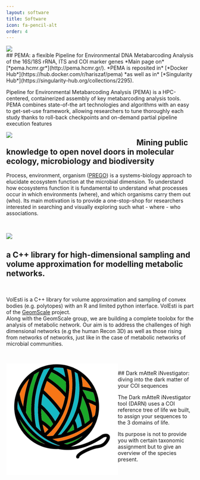 ```yaml
---
layout: software
title: Software
icon: fa-pencil-alt
order: 4
---
```


<!-- PEMA -->

<p align="center">
   <a href="http://pema.hcmr.gr/">
      <img src="https://i.paste.pics/870189fadf668a958c8aac83f38e799c.png"  width="300" align="left" >
   </a>
</p>
<br/>
## PEMA: a flexible Pipeline for Environmental DNA Metabarcoding Analysis of the 16S/18S rRNA, ITS and COI marker genes
*Main page on* [*pema.hcmr.gr*](http://pema.hcmr.gr/).
*PEMA is reposited in* [*Docker Hub*](https://hub.docker.com/r/hariszaf/pema) *as well as in* [*Singularity Hub*](https://singularity-hub.org/collections/2295).

Pipeline for Environmental Metabarcoding Analysis (PEMA) is a HPC-centered, containerized assembly of key metabarcoding analysis tools. PEMA combines state-of-the art technologies and algorithms with an easy to get-set-use framework, allowing researchers to tune thoroughly each study thanks to roll-back checkpoints and on-demand partial pipeline execution features


<!-- RPEGO -->


<p align="center">
   <a href="http://prego.hcmr.gr/">
     <img src="http://prego.hcmr.gr/images/prego.png"  width="350" align="left" >
   </a>
</p>

## Mining public knowledge to open novel doors in molecular ecology, microbiology and biodiversity
Process, environment, organism ([PREGO](http://prego.hcmr.gr/)) is a systems-biology approach to elucidate ecosystem function at the microbial dimension. To understand how ecosystems function it is fundamental to understand what processes occur in which environments (where), and which organisms carry them out (who). Its main motivation is to provide a one-stop-shop for researchers interested in searching and visually exploring such what - where - who associations.

<br/>

<!-- VOLESTI -->

<p align="bottom">
   <a href="https://github.com/GeomScale/volume_approximation">
     <img src="https://i.ibb.co/kqT6rP5/imageedit-70-4833876726.png"  width="300" align="left" >
   </a>
</p>
<br/>

## a C++ library for high-dimensional sampling and volume approximation for modelling metabolic networks.

<br/>

VolEsti is a C++ library for volume approximation and sampling of convex bodies (e.g. polytopes) with an R and limited python interface. VolEsti is part of the [GeomScale](https://geomscale.github.io/) project. <br/>
Along with the GeomScale group, we are building a complete toolobx  for the analysis of metabolic network.
Our aim is  to address the challenges of high dimensional networks (e.g the human Recon 3D) as well as those rising from networks of networks, just like in the case of metabolic networks of microbial communities.


<br/>


<!-- DARN -->

<p align="bottom">
   <a href="https://github.com/hariszaf/darn">
      <img src="https://raw.githubusercontent.com/hariszaf/darn/main/figures/darn_logo.png"  width="300" align="left" >
   </a>
</p>
<br/>
## Dark mAtteR iNvestigator: diving into the dark matter of your COI sequences

The Dark mAtteR iNvestigator tool (DARN) uses a COI reference tree of life we built, to assign your sequences to the 3 domains of life.

Its purpose is not to provide you with certain taxonomic assignment but to give an overview of the species present.